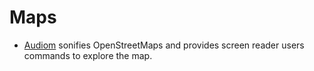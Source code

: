 
# Maps

- [Audiom](https://www.audiom.net/) sonifies OpenStreetMaps and provides screen reader users commands to explore the map.
